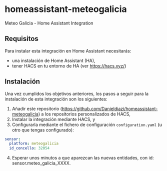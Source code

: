 # homeassistant-meteogalicia
Meteo Galicia - Home Assistant Integration


## Requisitos

Para instalar esta integración en Home Assistant necesitarás:

* una instalación de Home Assistant (HA),
* tener HACS en tu entorno de HA (ver <https://hacs.xyz/>)


## Instalación
Una vez cumplidos los objetivos anteriores, los pasos a seguir para la instalación de esta integración son los siguientes:

1. Añadir este repositorio (<https://github.com/Danieldiazi/homeassistant-meteogalicia>) a los repositorios personalizados de HACS,
2. Instalar la integración mediante HACS, y
3. Configurarla mediante el fichero de configuración `configuration.yaml` (u otro que tengas configurado):

``` yaml
sensor:
  platform: meteogalicia
  id_concello: 32054
```

4. Esperar unos minutos a que aparezcan las nuevas entidades, con id: sensor.meteo_galicia_XXXX.
